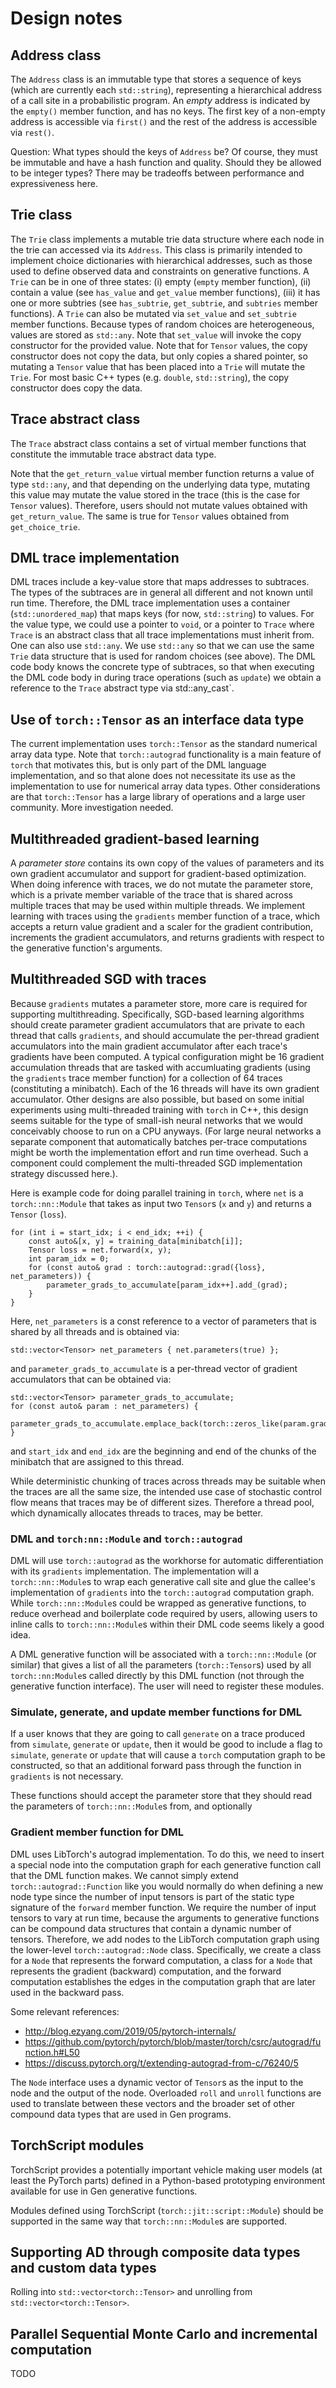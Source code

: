# Design notes

## Address class

The `Address` class is an immutable type that stores a sequence of keys (which are currently each `std::string`),
representing a hierarchical address of a call site in a probabilistic program.
An *empty* address is indicated by the `empty()` member function, and has no keys.
The first key of a non-empty address is accessible via `first()` and the rest of the address is accessible via `rest()`.

Question: What types should the keys of `Address` be? Of course, they must be immutable and have a hash function and quality. Should they be allowed to be integer types? There may be tradeoffs between performance and expressiveness here.

## Trie class

The `Trie` class implements a mutable trie data structure where each node in the trie can accessed via its `Address`.
This class is primarily intended to implement choice dictionaries with hierarchical addresses, such as those used to define observed data and constraints on generative functions.
A `Trie` can be in one of three states:
(i) empty (`empty` member function),
(ii) contain a value (see `has_value` and `get_value` member functions),
(iii) it has one or more subtries (see `has_subtrie`, `get_subtrie`, and `subtries` member functions).
A `Trie` can also be mutated via `set_value` and `set_subtrie` member functions.
Because types of random choices are heterogeneous, values are stored as `std::any`.
Note that `set_value` will invoke the copy constructor for the provided value.
Note that for `Tensor` values, the copy constructor does not copy the data, but only copies a shared pointer, so mutating a `Tensor` value that has been placed into a `Trie` will mutate the `Trie`.
For most basic C++ types (e.g. `double`, `std::string`), the copy constructor does copy the data.

## Trace abstract class

The `Trace` abstract class contains a set of virtual member functions that constitute the immutable trace abstract data type.

Note that the `get_return_value` virtual member function returns a value of type `std::any`, and that depending on the underlying data type, mutating this value may mutate the value stored in the trace (this is the case for `Tensor` values).
Therefore, users should not mutate values obtained with `get_return_value`.
The same is true for `Tensor` values obtained from `get_choice_trie`.

## DML trace implementation

DML traces include a key-value store that maps addresses to subtraces.
The types of the subtraces are in general all different and not known until run time.
Therefore, the DML trace implementation uses a container (`std::unordered_map`) that maps keys (for now, `std::string`) to values.
For the value type, we could use a pointer to `void`, or a pointer to `Trace` where `Trace` is an abstract class that all trace implementations must inherit from.
One can also use `std::any`.
We use `std::any` so that we can use the same `Trie` data structure that is used for random choices (see above).
The DML code body knows the concrete type of subtraces, so that when executing the DML code body in during trace operations (such as `update`) we obtain a reference to the `Trace` abstract type via std::any_cast`.

## Use of `torch::Tensor` as an interface data type

The current implementation uses `torch::Tensor` as the standard numerical array data type.
Note that `torch::autograd` functionality is a main feature of `torch` that motivates this, but is only part of the DML language implementation, and so that alone does not necessitate its use as the implementation to use for numerical array data types.
Other considerations are that `torch::Tensor` has a large library of operations and a large user community.
More investigation needed.

## Multithreaded gradient-based learning

A *parameter store* contains its own copy of the values of parameters and its own gradient accumulator and support for gradient-based optimization.
When doing inference with traces, we do not mutate the parameter store, which is a private member variable of the trace that is shared across multiple traces that may be used within multiple threads.
We implement learning with traces using the `gradients` member function of a trace, which
accepts a return value gradient and a scaler for the gradient contribution, increments the gradient accumulators,
and returns gradients with respect to the generative function's arguments.

## Multithreaded SGD with traces

Because `gradients` mutates a parameter store, more care is required for supporting multithreading.
Specifically, SGD-based learning algorithms should create parameter gradient accumulators that are private to each thread that calls `gradients`, and should accumulate the per-thread gradient accumulators into the main gradient accumulator after each trace's gradients have been computed. A typical configuration might be 16 gradient accumulation threads that are tasked with accumluating gradients (using the `gradients` trace member function) for a collection of 64 traces (constituting a minibatch).
Each of the 16 threads will have its own gradient accumulator.
Other designs are also possible, but based on some initial experiments using multi-threaded training with `torch` in C++, this design seems suitable for the type of small-ish neural networks that we would conceivably choose to run on a CPU anyways. (For large neural networks a separate component that automatically batches per-trace computations might be worth the implementation effort and run time overhead.
Such a component could complement the multi-threaded SGD implementation strategy discussed here.).

Here is example code for doing parallel training in `torch`, where `net` is a `torch::nn::Module` that takes as input two `Tensor`s (`x` and `y`) and returns a `Tensor` (`loss`).

    for (int i = start_idx; i < end_idx; ++i) {
        const auto&[x, y] = training_data[minibatch[i]];
        Tensor loss = net.forward(x, y);
        int param_idx = 0;
        for (const auto& grad : torch::autograd::grad({loss}, net_parameters)) {
            parameter_grads_to_accumulate[param_idx++].add_(grad);
        }
    }

Here, `net_parameters` is a const reference to a vector of parameters that is shared by all threads and is obtained via:

    std::vector<Tensor> net_parameters { net.parameters(true) };

and `parameter_grads_to_accumulate` is a per-thread vector of gradient accumulators that can be obtained via:

    std::vector<Tensor> parameter_grads_to_accumulate;
    for (const auto& param : net_parameters) {
        parameter_grads_to_accumulate.emplace_back(torch::zeros_like(param.grad()).detach());
    }

and `start_idx` and `end_idx` are the beginning and end of the chunks of the minibatch that are assigned to this thread.

While deterministic chunking of traces across threads may be suitable when the traces are all the same size, the intended use case of stochastic control flow means that traces may be of different sizes.
Therefore a thread pool, which dynamically allocates threads to traces, may be better.

### DML and `torch:nn::Module` and `torch::autograd`

DML will use `torch::autograd` as the workhorse for automatic differentiation with its `gradients` implementation.
The implementation will a `torch::nn::Module`s to wrap each generative call site and glue the callee's implementation
of `gradients` into the `torch::autograd` computation graph.
While `torch::nn::Module`s could be wrapped as generative functions, to reduce overhead and boilerplate code required by users, allowing users to inline calls to `torch::nn::Module`s within their DML code seems likely a good idea.

A DML generative function will be associated with a `torch::nn::Module` (or similar) that gives a list of all the parameters (`torch::Tensor`s) used by all `torch::nn:Module`s called directly by this DML function (not through the generative function interface). The user will need to register these modules.

### Simulate, generate, and update member functions for DML

If a user knows that they are going to call `generate` on a trace produced from `simulate`, `generate` or `update`,
then it would be good to include a flag to `simulate`, `generate` or `update` that will cause a `torch` computation graph
to be constructed, so that an additional forward pass through the function in `gradients` is not necessary.

These functions should accept the parameter store that they should read the parameters of `torch::nn::Module`s from, and optionally

### Gradient member function for DML

DML uses LibTorch's autograd implementation.
To do this, we need to insert a special node into the computation graph for each generative function call that the DML function makes.
We cannot simply extend `torch::autograd::Function` like you would normally do when defining a new node type since the number of input tensors is part of the static type signature of the `forward` member function.
We require the number of input tensors to vary at run time, because the arguments to generative functions can be compound data structures that contain a dynamic number of tensors.
Therefore, we add nodes to the LibTorch computation graph using the lower-level `torch::autograd::Node` class.
Specifically, we create a class for a `Node` that represents the forward computation, a class for a `Node` that represents the gradient (backward) computation, and the forward computation establishes the edges in the computation graph that are later used in the backward pass.

Some relevant references:

- http://blog.ezyang.com/2019/05/pytorch-internals/
- https://github.com/pytorch/pytorch/blob/master/torch/csrc/autograd/function.h#L50
- https://discuss.pytorch.org/t/extending-autograd-from-c/76240/5

The `Node` interface uses a dynamic vector of `Tensor`s as the input to the node and the output of the node.
Overloaded `roll` and `unroll` functions are used to translate between these vectors and the broader set of other compound data types that are used in Gen programs.

## TorchScript modules

TorchScript provides a potentially important vehicle making user models (at least the PyTorch parts) defined in a Python-based prototyping environment available for use in Gen generative functions.

Modules defined using TorchScript (`torch::jit::script::Module`) should be supported in the same way that `torch::nn::Module`s are supported.

## Supporting AD through composite data types and custom data types

Rolling into `std::vector<torch::Tensor>` and unrolling from `std::vector<torch::Tensor>`.

## Parallel Sequential Monte Carlo and incremental computation

TODO
